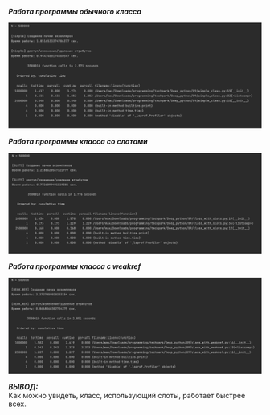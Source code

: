 ___Работа программы обычного класса___

![image alt](screenshots/simple.png)

___Работа программы класса со слотами___

![image alt](screenshots/slots.png)

___Работа программы класса с weakref___

![image alt](screenshots/weak_ref.png)

_____ВЫВОД:_____  
Как можно увидеть, класс, использующий слоты, работает быстрее всех.
